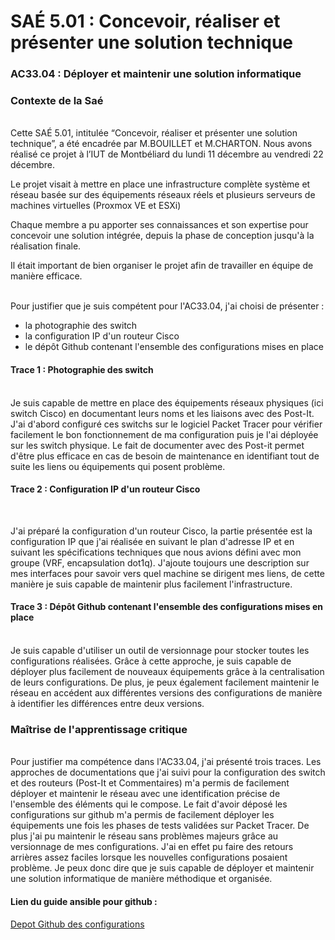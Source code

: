 # SAÉ 5.01 : Concevoir, réaliser et présenter une solution technique
###   AC33.04 : Déployer et maintenir une solution informatique
### Contexte de la Saé
<br/>
Cette SAÉ 5.01, intitulée “Concevoir, réaliser et présenter une solution technique”, a été encadrée par M.BOUILLET et M.CHARTON. Nous avons réalisé ce projet à l’IUT de Montbéliard du lundi 11 décembre au vendredi 22 décembre.

Le projet visait à mettre en place une infrastructure complète système et réseau basée sur des équipements réseaux réels et plusieurs serveurs de machines virtuelles (Proxmox VE et ESXi)

Chaque membre a pu apporter ses connaissances et son expertise pour concevoir une solution intégrée, depuis la phase de conception jusqu'à la réalisation finale.

Il était important de bien organiser le projet afin de travailler en équipe de manière efficace.


<br/>Pour justifier que je suis compétent pour l'AC33.04, j'ai choisi de présenter :
- la photographie des switch 
- la configuration IP d'un routeur Cisco
- le dépôt Github contenant l'ensemble des configurations mises en place

#### Trace 1 : Photographie des switch  
<br/>
Je suis capable de mettre en place des équipements réseaux physiques (ici switch Cisco) en documentant leurs noms et les liaisons avec des Post-It.
J'ai d'abord configuré ces switchs sur le logiciel Packet Tracer pour vérifier facilement le bon fonctionnement de ma configuration puis je l'ai déployée sur les switch physique.
Le fait de documenter avec des Post-it permet d'être plus efficace en cas de besoin de maintenance en identifiant tout de suite les liens ou équipements qui posent problème.
<br/>

#### Trace 2 : Configuration IP d'un routeur Cisco
<br/>
 
J'ai préparé la configuration d'un routeur Cisco, la partie présentée est la configuration IP que j'ai réalisée en suivant le plan d'adresse IP et en suivant les spécifications techniques que nous avions défini avec mon groupe (VRF, encapsulation dot1q).
J'ajoute toujours une description sur mes interfaces pour savoir vers quel machine se dirigent mes liens, de cette manière je suis capable de maintenir plus facilement l'infrastructure.
<br/>
#### Trace 3 : Dépôt Github contenant l'ensemble des configurations mises en place
<br/>
Je suis capable d'utiliser un outil de versionnage pour stocker toutes les configurations réalisées. Grâce à cette approche, je suis capable de déployer plus facilement de nouveaux équipements grâce à la centralisation de leurs configurations.
De plus, je peux également facilement maintenir le réseau en accédent aux différentes versions des configurations de manière à identifier les différences entre deux versions.
<br/>

### Maîtrise de l'apprentissage critique
<br/>
Pour justifier ma compétence dans l'AC33.04, j'ai présenté trois traces. 
Les approches de documentations que j'ai suivi pour la configuration des switch et des routeurs (Post-It et Commentaires) m'a permis de facilement déployer et maintenir le réseau avec une identification précise de l'ensemble des éléments qui le compose.
Le fait d'avoir déposé les configurations sur github m'a permis de facilement déployer les équipements une fois les phases de tests validées sur Packet Tracer. De plus j'ai pu maintenir le réseau sans problèmes majeurs grâce au versionnage de mes configurations. 
J'ai en effet pu faire des retours arrières assez faciles lorsque les nouvelles configurations posaient problème.
Je peux donc dire que je suis capable de déployer et maintenir une solution informatique de manière méthodique et organisée.
<br/>

#### Lien du guide ansible pour github : 
[Depot Github des configurations](https://github.com/ThomasM2568/Sae5.01-Concevoir-realiser-et-presenter-une-solution-technique-/tree/main/Configuration)
